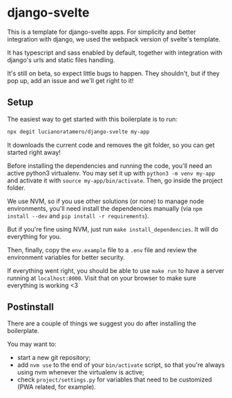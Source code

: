# django-svelte

This is a template for django-svelte apps. For simplicity and better integration with django, we used the webpack version of svelte's template.

It has typescript and sass enabled by default, together with integration with django's urls and static files handling.

It's still on beta, so expect little bugs to happen. They shouldn't, but if they pop up, add an issue and we'll get right to it!

## Setup

The easiest way to get started with this boilerplate is to run:

```sh
npx degit lucianoratamero/django-svelte my-app
```

It downloads the current code and removes the git folder, so you can get started right away!

Before installing the dependencies and running the code, you'll need an active python3 virtualenv. You may set it up with `python3 -m venv my-app` and activate it with `source my-app/bin/activate`. Then, go inside the project folder.

We use NVM, so if you use other solutions (or none) to manage node environments, you'll need install the dependencies manually (via `npm install --dev` and `pip install -r requirements`).

But if you're fine using NVM, just run `make install_dependencies`. It will do everything for you.

Then, finally, copy the `env.example` file to a `.env` file and review the environment variables for better security.

If everything went right, you should be able to use `make run` to have a server running at `localhost:8000`. Visit that on your browser to make sure everything is working <3


## Postinstall

There are a couple of things we suggest you do after installing the boilerplate.

You may want to:

- start a new git repository;
- add `nvm use` to the end of your `bin/activate` script, so that you're always using nvm whenever the virtualenv is active;
- check `project/settings.py` for variables that need to be customized (PWA related, for example).

